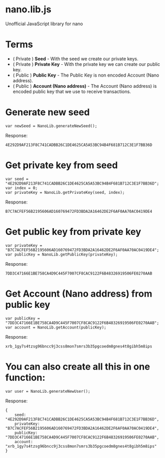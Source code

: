 
# nano.lib.js  
Unofficial JavaScript library for nano  
  
# Terms  

 - ( Private ) **Seed** - With the seed we create our private keys.
 - ( Private ) **Private Key** - With the private key we can create our public key.
 - ( Public ) **Public Key** - The Public Key is non encoded Account (Nano address). 
 - ( Public ) **Account (Nano address)** - The Account (Nano address) is encoded public key that we use to receive transactions.
 
 # Generate new seed
	var newSeed = NanoLib.generateNewSeed(); 
 Response:
 
	4E292D9AF213F8C741CADBB26C1DE4625CA5A53BC94B4F681B712C3E1F7BB36D

 # Get private key from seed
 	var seed = "4E292D9AF213F8C741CADBB26C1DE4625CA5A53BC94B4F681B712C3E1F7BB36D";
 	var index = 0;
	var privateKey = NanoLib.getPrivateKey(seed, index);
 Response:
 
	B7C7ACFEF56B2195606AD160769472FD3BDA2A16462DE2F6AF0AA70AC0419DE4
	
 # Get public key from private key
 	var privateKey = "B7C7ACFEF56B2195606AD160769472FD3BDA2A16462DE2F6AF0AA70AC0419DE4";
	var publicKey = NanoLib.getPublicKey(privateKey); 
 Response:
 
	7DD3C47166E1BE758CA4D9C445F7007CF8CAC9122F6B48326919506FE0270AAB
	
 # Get Account (Nano address) from public key
 	var publicKey = "7DD3C47166E1BE758CA4D9C445F7007CF8CAC9122F6B48326919506FE0270AAB";
	var account = NanoLib.getAccount(publicKey);
 Response:
 
 	xrb_1gy7s4tzsg96bncc9j3css8mon7smrs3b35pgcoedm8gnes4t8gibh5m8ips
 	
 # You can also create all this in one function:
 	var user = NanoLib.generateNewUser();
 Response:
 
 	{
 		seed: "4E292D9AF213F8C741CADBB26C1DE4625CA5A53BC94B4F681B712C3E1F7BB36D",
 		privateKey: "B7C7ACFEF56B2195606AD160769472FD3BDA2A16462DE2F6AF0AA70AC0419DE4",
 		publicKey: "7DD3C47166E1BE758CA4D9C445F7007CF8CAC9122F6B48326919506FE0270AAB",
 		account: "xrb_1gy7s4tzsg96bncc9j3css8mon7smrs3b35pgcoedm8gnes4t8gibh5m8ips"
 	}